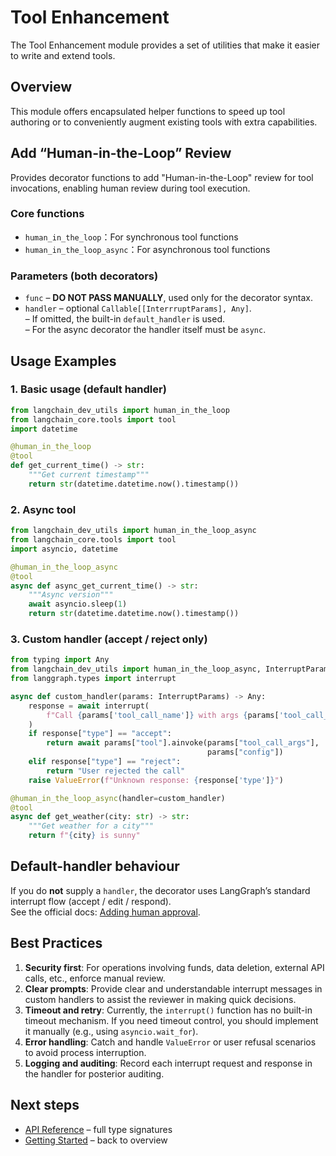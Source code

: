 # Tool Enhancement

The Tool Enhancement module provides a set of utilities that make it easier to write and extend tools.

## Overview

This module offers encapsulated helper functions to speed up tool authoring or to conveniently augment existing tools with extra capabilities.

## Add “Human-in-the-Loop” Review

Provides decorator functions to add "Human-in-the-Loop" review for tool invocations, enabling human review during tool execution.

### Core functions

- `human_in_the_loop`：For synchronous tool functions
- `human_in_the_loop_async`：For asynchronous tool functions

### Parameters (both decorators)

- `func` – **DO NOT PASS MANUALLY**, used only for the decorator syntax.
- `handler` – optional `Callable[[InterrruptParams], Any]`.  
  – If omitted, the built-in `default_handler` is used.  
  – For the async decorator the handler itself must be `async`.

## Usage Examples

### 1. Basic usage (default handler)

```python
from langchain_dev_utils import human_in_the_loop
from langchain_core.tools import tool
import datetime

@human_in_the_loop
@tool
def get_current_time() -> str:
    """Get current timestamp"""
    return str(datetime.datetime.now().timestamp())
```

### 2. Async tool

```python
from langchain_dev_utils import human_in_the_loop_async
from langchain_core.tools import tool
import asyncio, datetime

@human_in_the_loop_async
@tool
async def async_get_current_time() -> str:
    """Async version"""
    await asyncio.sleep(1)
    return str(datetime.datetime.now().timestamp())
```

### 3. Custom handler (accept / reject only)

```python
from typing import Any
from langchain_dev_utils import human_in_the_loop_async, InterruptParams
from langgraph.types import interrupt

async def custom_handler(params: InterruptParams) -> Any:
    response = await interrupt(
        f"Call {params['tool_call_name']} with args {params['tool_call_args']}?"
    )
    if response["type"] == "accept":
        return await params["tool"].ainvoke(params["tool_call_args"],
                                            params["config"])
    elif response["type"] == "reject":
        return "User rejected the call"
    raise ValueError(f"Unknown response: {response['type']}")

@human_in_the_loop_async(handler=custom_handler)
@tool
async def get_weather(city: str) -> str:
    """Get weather for a city"""
    return f"{city} is sunny"
```

## Default-handler behaviour

If you do **not** supply a `handler`, the decorator uses LangGraph’s standard interrupt flow (accept / edit / respond).  
See the official docs: [Adding human approval](https://docs.langchain.com/oss/python/langgraph/add-human-in-the-loop).

## Best Practices

1. **Security first**: For operations involving funds, data deletion, external API calls, etc., enforce manual review.
2. **Clear prompts**: Provide clear and understandable interrupt messages in custom handlers to assist the reviewer in making quick decisions.
3. **Timeout and retry**: Currently, the `interrupt()` function has no built-in timeout mechanism. If you need timeout control, you should implement it manually (e.g., using `asyncio.wait_for`).
4. **Error handling**: Catch and handle `ValueError` or user refusal scenarios to avoid process interruption.
5. **Logging and auditing**: Record each interrupt request and response in the handler for posterior auditing.

## Next steps

- [API Reference](./api-reference.md) – full type signatures
- [Getting Started](./getting-started.md) – back to overview
